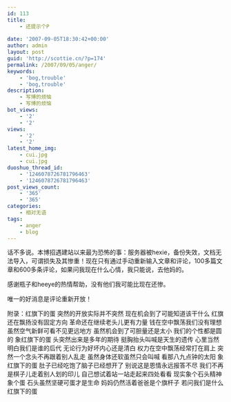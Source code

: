 ```yaml
---
id: 113
title:
    - 还提示个P
 
date: '2007-09-05T18:30:42+00:00'
author: admin
layout: post
guid: 'http://scottie.cn/?p=174'
permalink: /2007/09/05/anger/
keywords:
    - 'bog,trouble'
    - 'bog,trouble'
description:
    - 写博的烦恼
    - 写博的烦恼
bot_views:
    - '2'
    - '2'
views:
    - '2'
    - '2'
latest_home_img:
    - cui.jpg
    - cui.jpg
duoshuo_thread_id:
    - '1246078726781796463'
    - '1246078726781796463'
post_views_count:
    - '365'
    - '365'
categories:
    - 相对无语
tags:
    - anger
    - blog
---
```


话不多说。本博招遇建站以来最为恐怖的事：服务器被hexie，备份失效，文档无法导入，可谓损失及其惨重！现在只有通过手动重新输入文章和评论，100多篇文章和600多条评论，如果问我现在什么心情，我只能说，去他妈的。

感谢瓶子和heeye的热情帮助，没有他们我可能比现在还惨。

唯一的好消息是评论重新开放！

附录：红旗下的蛋 突然的开放实际并不突然 现在机会到了可能知道该干什么 红旗还在飘扬没有固定方向 革命还在继续老头儿更有力量 钱在空中飘荡我们没有理想 虽然空气新鲜可看不见更远地方 虽然机会到了可胆量还是太小 我们的个性都是圆的 象红旗下的蛋 头突然出来是多年的期待 挺胸抬头叫喊是天生的遗传 心里当然明白我们是谁的后代 无论行为好坏内心还是清白 权力在空中飘荡经常打在肩上 突然一个念头不再跟着别人乱走 虽然身体还软虽然只会叫喊 看那八九点钟的太阳 象红旗下的蛋 肚子已经吃饱了脑子已经想开了 别说这是恩情永远报答不尽 我们不再是棋子儿走着别人划的印儿 自己想试着站一站走起来四处看看 现实象个石头精神象个蛋 石头虽然坚硬可蛋才是生命 妈妈仍然活着爸爸是个旗杆子 若问我们是什么红旗下的蛋